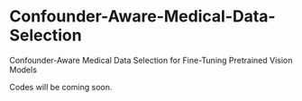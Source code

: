 # Confounder-Aware-Medical-Data-Selection
Confounder-Aware Medical Data Selection for Fine-Tuning Pretrained Vision Models 

Codes will be coming soon.
